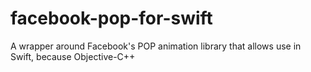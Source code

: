 facebook-pop-for-swift
======================

A wrapper around Facebook's POP animation library that allows use in Swift, because Objective-C++
